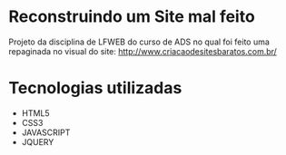 # Reconstruindo um Site mal feito
Projeto da disciplina de LFWEB do curso de ADS no qual foi feito uma repaginada no visual do site: 
http://www.criacaodesitesbaratos.com.br/

# Tecnologias utilizadas
- HTML5
- CSS3
- JAVASCRIPT
- JQUERY
